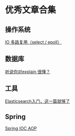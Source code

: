 # 优秀文章合集

## 操作系统

[IO 多路复用（select / epoll）](https://mp.weixin.qq.com/s/YdIdoZ_yusVWza1PU7lWaw)

## 数据库

[听说你对explain 很懂？](https://mp.weixin.qq.com/s/izOKK9Ft5wLts8hWIo4ODQ)

## 工具

[Elasticsearch入门，这一篇就够了](https://www.cnblogs.com/sunsky303/p/9438737.html)

## Spring

[Spring IOC AOP](https://mp.weixin.qq.com/mp/appmsgalbum?__biz=MzAwNDA2OTM1Ng==&action=getalbum&album_id=1995894990555742209&scene=173&from_msgid=2453153350&from_itemidx=1&count=3&nolastread=1#wechat_redirect)


